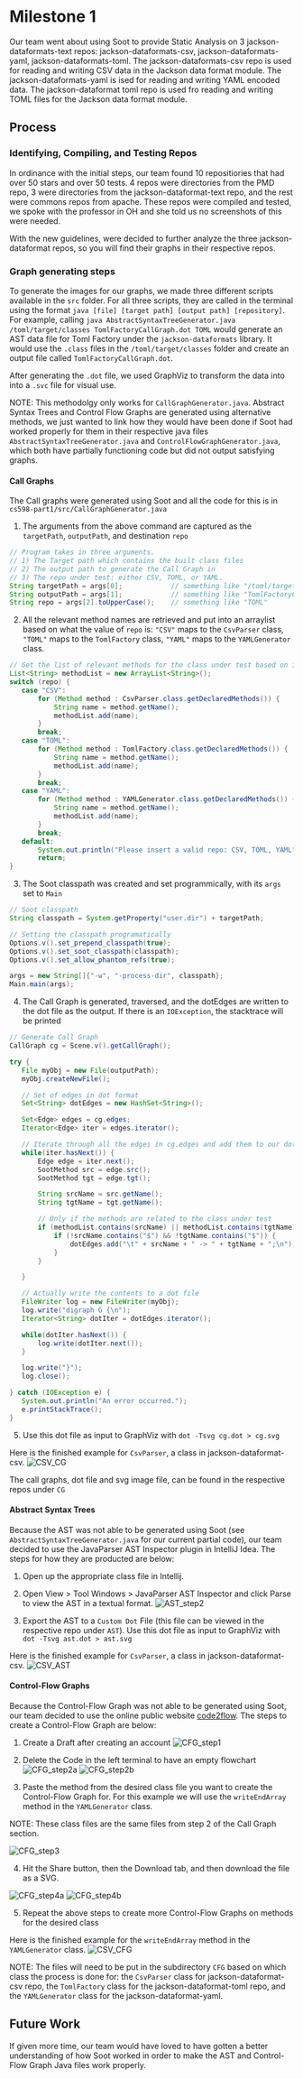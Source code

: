 # Milestone 1

Our team went about using Soot to provide Static Analysis on 3 jackson-dataformats-text repos: jackson-dataformats-csv, jackson-dataformats-yaml, jackson-dataformats-toml. The jackson-dataformats-csv repo is used for reading and writing CSV data in the Jackson data format module. The jackson-dataformats-yaml is ised for reading and writing YAML encoded data. The jackson-dataformat toml repo is used fro reading and writing TOML files for the Jackson data format module. 

## Process

### Identifying, Compiling, and Testing Repos
In ordinance with the initial steps, our team found 10 repositiories that had over 50 stars and over 50 tests. 4 repos were directories from the PMD repo, 3 were directories from the jackson-dataformat-text repo, and the rest were commons repos from apache. These repos were compiled and tested, we spoke with the professor in OH and she told us no screenshots of this were needed.

With the new guidelines, were decided to further analyze the three jackson-dataformat repos, so you will find their graphs in their respective repos.

### Graph generating steps

To generate the images for our graphs, we made three different scripts available in the `src` folder. For all three scripts, they are called in the terminal using the format `java [file] [target path] [output path] [repository]`.
For example, calling `java AbstractSyntaxTreeGenerator.java /toml/target/classes TomlFactoryCallGraph.dot TOML` would generate an AST data file for Toml Factory under the `jackson-dataformats` library. It would use the `.class` files in the
`/toml/target/classes` folder and create an output file called `TomlFactoryCallGraph.dot`.

After generating the `.dot` file, we used GraphViz to transform the data into into a `.svc` file for visual use.

NOTE: This methodolgy only works for `CallGraphGenerator.java`. Abstract Syntax Trees and Control Flow Graphs are generated using alternative methods, we just wanted to link how they would have been done if Soot had worked properly for them in their respective java files `AbstractSyntaxTreeGenerator.java` and `ControlFlowGraphGenerator.java`, which both have partially functioning code but did not output satisfying graphs.

#### Call Graphs
The Call graphs were generated using Soot and all the code for this is in `cs598-part1/src/CallGraphGenerator.java`

1. The arguments from the above command are captured as the `targetPath`, `outputPath`, and destination `repo`

```java
// Program takes in three arguments.
// 1) The Target path which contains the built class files
// 2) The output path to generate the Call Graph in
// 3) The repo under test: either CSV, TOML, or YAML.
String targetPath = args[0];            // something like "/toml/target/classes"
String outputPath = args[1];            // something like "TomlFactoryCallGraph.dot"
String repo = args[2].toUpperCase();    // something like "TOML"
```

2. All the relevant method names are retrieved and put into an arraylist based on what the value of `repo` is: `"CSV"` maps to the `CsvParser` class, `"TOML"` maps to the `TomlFactory` class, `"YAML"` maps to the `YAMLGenerator` class.

```java
// Get the list of relevant methods for the class under test based on its repo
List<String> methodList = new ArrayList<String>();
switch (repo) {
   case "CSV":
       for (Method method : CsvParser.class.getDeclaredMethods()) {
           String name = method.getName();
           methodList.add(name);
       }
       break;
   case "TOML":
       for (Method method : TomlFactory.class.getDeclaredMethods()) {
           String name = method.getName();
           methodList.add(name);
       }
       break;
   case "YAML":
       for (Method method : YAMLGenerator.class.getDeclaredMethods()) {
           String name = method.getName();
           methodList.add(name);
       }
       break;
   default:
       System.out.println("Please insert a valid repo: CSV, TOML, YAML");
       return;
}
```
3. The Soot classpath was created and set programmically, with its `args` set to `Main`

```java
// Soot classpath
String classpath = System.getProperty("user.dir") + targetPath;

// Setting the classpath programatically
Options.v().set_prepend_classpath(true);
Options.v().set_soot_classpath(classpath);
Options.v().set_allow_phantom_refs(true);

args = new String[]{"-w", "-process-dir", classpath};
Main.main(args);
```

4. The Call Graph is generated, traversed, and the dotEdges are written to the dot file as the output. If there is an `IOException`, the stacktrace will be printed

```java
// Generate Call Graph
CallGraph cg = Scene.v().getCallGraph();

try {
   File myObj = new File(outputPath);
   myObj.createNewFile();

   // Set of edges in dot format
   Set<String> dotEdges = new HashSet<String>();

   Set<Edge> edges = cg.edges;
   Iterator<Edge> iter = edges.iterator();

   // Iterate through all the edges in cg.edges and add them to our dotEdges set
   while(iter.hasNext()) {
       Edge edge = iter.next();
       SootMethod src = edge.src();
       SootMethod tgt = edge.tgt();

       String srcName = src.getName();
       String tgtName = tgt.getName();

       // Only if the methods are related to the class under test
       if (methodList.contains(srcName) || methodList.contains(tgtName)) {
           if (!srcName.contains("$") && !tgtName.contains("$")) {
               dotEdges.add("\t" + srcName + " -> " + tgtName + ";\n");
           }
       }

   }

   // Actually write the contents to a dot file
   FileWriter log = new FileWriter(myObj);
   log.write("digraph G {\n");
   Iterator<String> dotIter = dotEdges.iterator();

   while(dotIter.hasNext()) {
       log.write(dotIter.next());
   }

   log.write("}");
   log.close();

} catch (IOException e) {
   System.out.println("An error occurred.");
   e.printStackTrace();
}
```

5. Use this dot file as input to GraphViz with `dot -Tsvg cg.dot > cg.svg`

Here is the finished example for `CsvParser`, a class in jackson-dataformat-csv.
![CSV_CG](/jackson-dataformats-csv/CG/CSVCallGraph.svg)


The call graphs, dot file and svg image file, can be found in the respective repos under `CG`

#### Abstract Syntax Trees
Because the AST was not able to be generated using Soot (see `AbstractSyntaxTreeGenerator.java` for our current partial code), our team decided to use the JavaParser AST Inspector plugin in IntelliJ Idea. The steps for how they are producted are below:

1. Open up the appropriate class file in Intellij. 

2. Open View > Tool Windows > JavaParser AST Inspector and click Parse to view the AST in a textual format.
![AST_step2](/markdown_images/AST_step2.png)

3. Export the AST to a `Custom Dot` File (this file can be viewed in the respective repo under `AST`). Use this dot file as input to GraphViz with `dot -Tsvg ast.dot > ast.svg`

Here is the finished example for `CsvParser`, a class in jackson-dataformat-csv.
![CSV_AST](/jackson-dataformats-csv/AST/CSVAST.svg)



#### Control-Flow Graphs
Because the Control-Flow Graph was not able to be generated using Soot, our team decided to use the online public website [code2flow](https://code2flow.com/). The steps to create a Control-Flow Graph are below:

1. Create a Draft after creating an account
![CFG_step1](/markdown_images/CFG_step1.JPG)

2. Delete the Code in the left terminal to have an empty flowchart
![CFG_step2a](/markdown_images/CFG_step2a.JPG)
![CFG_step2b](/markdown_images/CFG_step2b.JPG)

3. Paste the method from the desired class file you want to create the Control-Flow Graph for. For this example we will use the `writeEndArray` method in the `YAMLGenerator` class. 

NOTE: These class files are the same files from step 2 of the Call Graph section.

![CFG_step3](/markdown_images/CFG_step3.JPG)

4. Hit the Share button, then the Download tab, and then download the file as a SVG.

![CFG_step4a](/markdown_images/CFG_step4a.JPG)
![CFG_step4b](/markdown_images/CFG_step4b.JPG)

5. Repeat the above steps to create more Control-Flow Graphs on methods for the desired class


Here is the finished example for the `writeEndArray` method in the `YAMLGenerator` class.
![CSV_CFG](/jackson-dataformats-yaml/CFG/writeEndArray.svg)

NOTE: The files will need to be put in the subdirectory `CFG` based on which class the process is done for: the `CsvParser` class for jackson-dataformat-csv repo, the `TomlFactory` class for the jackson-dataformat-toml repo, and the `YAMLGenerator` class for the jackson-dataformat-yaml.


## Future Work
If given more time, our team would have loved to have gotten a better understanding of how Soot worked in order to make the AST and Control-Flow Graph Java files work properly.
